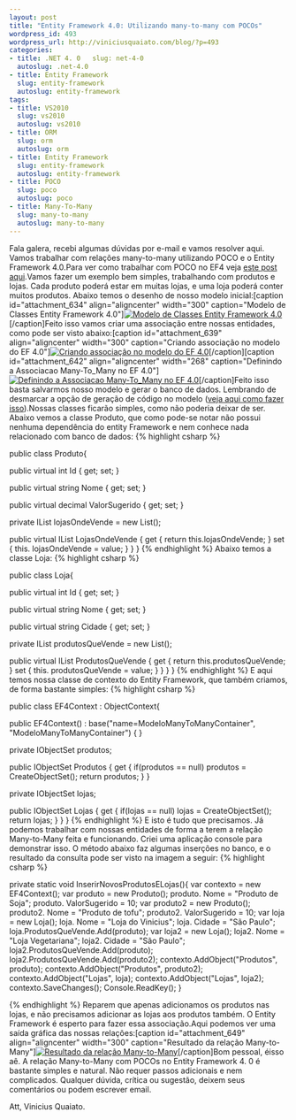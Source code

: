 ```yaml
--- 
layout: post
title: "Entity Framework 4.0: Utilizando many-to-many com POCOs"
wordpress_id: 493
wordpress_url: http://viniciusquaiato.com/blog/?p=493
categories: 
- title: .NET 4. 0   slug: net-4-0
  autoslug: .net-4.0
- title: Entity Framework
  slug: entity-framework
  autoslug: entity-framework
tags: 
- title: VS2010
  slug: vs2010
  autoslug: vs2010
- title: ORM
  slug: orm
  autoslug: orm
- title: Entity Framework
  slug: entity-framework
  autoslug: entity-framework
- title: POCO
  slug: poco
  autoslug: poco
- title: Many-To-Many
  slug: many-to-many
  autoslug: many-to-many
---
```

Fala galera, recebi algumas dúvidas por e-mail e vamos resolver aqui. Vamos trabalhar com relações many-to-many utilizando POCO e o Entity Framework 4.0.Para ver como trabalhar com POCO no EF4 veja [este post aqui](http://viniciusquaiato.com/blog/entity-framework-4-model-first-com-pocos/).Vamos fazer um exemplo bem simples, trabalhando com produtos e lojas. Cada produto poderá estar em muitas lojas, e uma loja poderá conter muitos produtos. Abaixo temos o desenho de nosso modelo inicial:[caption id="attachment_634" align="aligncenter" width="300" caption="Modelo de Classes Entity Framework 4.0"][![Modelo de Classes Entity Framework 4.0](http://viniciusquaiato.com/images_posts/Modelo-300x175.jpg "Modelo de Classes Entity Framework 4.0")](http://viniciusquaiato.com/images_posts/Modelo.jpg)[/caption]Feito isso vamos criar uma associação entre nossas entidades, como pode ser visto abaixo:[caption id="attachment_639" align="aligncenter" width="300" caption="Criando associação no modelo do EF 4.0"][![Criando associação no modelo do EF 4.0](http://viniciusquaiato.com/images_posts/Criando-associacao-no-modelo-300x194.jpg "Criando associação no modelo do EF 4.0")](http://viniciusquaiato.com/images_posts/Criando-associacao-no-modelo.jpg)[/caption][caption id="attachment_642" align="aligncenter" width="268" caption="Definindo a Associacao Many-To_Many no EF 4.0"][![Definindo a Associacao Many-To_Many no EF 4.0](http://viniciusquaiato.com/images_posts/Definindo-a-Associacao-268x300.jpg "Definindo a Associacao Many-To_Many no EF 4.0")](http://viniciusquaiato.com/images_posts/Definindo-a-Associacao.jpg)[/caption]Feito isso basta salvarmos nosso modelo e gerar o banco de dados. Lembrando de desmarcar a opção de geração de código no modelo ([veja aqui como fazer isso](http://viniciusquaiato.com/blog/entity-framework-4-model-first-com-pocos/)).Nossas classes ficarão simples, como não poderia deixar de ser. Abaixo vemos a classe Produto, que como pode-se notar não possui nenhuma dependência do entity Framework e nem conhece nada relacionado com banco de dados:
{% highlight csharp %}

public class Produto{    

public virtual int Id { get;
    set;
    }
    
public virtual string Nome { get;
    set;
    }
    
public virtual decimal ValorSugerido { get;
    set;
    }
    
private IList<loja> lojasOndeVende = new List<loja>();
    
public virtual IList<loja> LojasOndeVende    {        get        {
return this.lojasOndeVende;
    }
        set        {            this. lojasOndeVende = value;
    }
    }
}
</loja></loja></loja>
{% endhighlight %}
Abaixo temos a classe Loja:
{% highlight csharp %}

public class Loja{    

public virtual int Id { get;
    set;
    }
    
public virtual string Nome { get;
    set;
    }
    
public virtual string Cidade { get;
    set;
    }
    
private IList<produto> produtosQueVende = new List<produto>();
    
public virtual IList<produto> ProdutosQueVende    {        get        {
return this.produtosQueVende;
    }
        set        {            this. produtosQueVende = value;
    }
    }
}
}
</produto></produto></produto>
{% endhighlight %}
E aqui temos nossa classe de contexto do Entity Framework, que também criamos, de forma bastante simples:
{% highlight csharp %}

public class EF4Context : ObjectContext{    

public EF4Context()        : base("name=ModeloManyToManyContainer", "ModeloManyToManyContainer") { }
    
private IObjectSet<produto> produtos;
    
public IObjectSet<produto> Produtos    {        get        {
if(produtos == null)                produtos = CreateObjectSet<produto>();
return produtos;
    }
    }
    
private IObjectSet<loja> lojas;
    
public IObjectSet<loja> Lojas    {        get        {
if(lojas == null)                lojas = CreateObjectSet<loja>();
return lojas;
    }
    }
}
</loja></loja></loja></produto></produto></produto>
{% endhighlight %}
E isto é tudo que precisamos. Já podemos trabalhar com nossas entidades de forma a terem a relação Many-to-Many feita e funcionando. Criei uma aplicação console para demonstrar isso. O método abaixo faz algumas inserções no banco, e o resultado da consulta pode ser visto na imagem a seguir:
{% highlight csharp %}

private 
static void InserirNovosProdutosELojas(){
var contexto = new EF4Context();
var produto = new Produto();
    produto. Nome = "Produto de Soja";
    produto. ValorSugerido = 10;
var produto2 = new Produto();
    produto2. Nome = "Produto de tofu";
    produto2. ValorSugerido = 10;
var loja = new Loja();
    loja. Nome = "Loja do Vinicius";
    loja. Cidade = "São Paulo";
    loja.ProdutosQueVende.Add(produto);
var loja2 = new Loja();
    loja2. Nome = "Loja Vegetariana";
    loja2. Cidade = "São Paulo";
    loja2.ProdutosQueVende.Add(produto);
    loja2.ProdutosQueVende.Add(produto2);
    contexto.AddObject("Produtos", produto);
    contexto.AddObject("Produtos", produto2);
    contexto.AddObject("Lojas", loja);
    contexto.AddObject("Lojas", loja2);
    contexto.SaveChanges();
    Console.ReadKey();
    }

{% endhighlight %}
Reparem que apenas adicionamos os produtos nas lojas, e não precisamos adicionar as lojas aos produtos também. O Entity Framework é esperto para fazer essa associação.Aqui podemos ver uma saída gráfica das nossas relações:[caption id="attachment_649" align="aligncenter" width="300" caption="Resultado da relação Many-to-Many"][![Resultado da relação Many-to-Many](http://viniciusquaiato.com/images_posts/Resultado-300x151.jpg "Resultado da relação Many-to-Many")](http://viniciusquaiato.com/images_posts/Resultado.jpg)[/caption]Bom pessoal, éisso aê. A relação Many-to-Many com POCOs no Entity Framework 4. 0 é bastante simples e natural. Não requer passos adicionais e nem complicados. Qualquer dúvida, crítica ou sugestão, deixem seus comentários ou podem escrever email.

Att,
Vinicius Quaiato.
